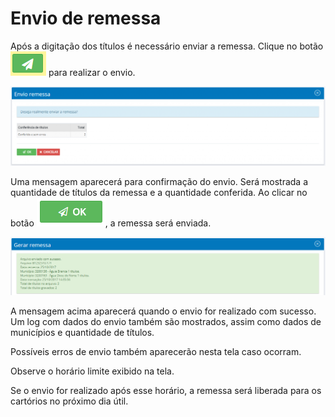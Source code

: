 # Envio de remessa

Após a digitação dos títulos é necessário enviar a remessa. Clique no botão <img src="../../.gitbook/assets/image (9) (2).png" alt="" data-size="line"> para realizar o envio.

![](<../../.gitbook/assets/image (15) (1).png>)

Uma mensagem aparecerá para confirmação do envio. Será mostrada a quantidade de títulos da remessa e a quantidade conferida. Ao clicar no botão <img src="../../.gitbook/assets/image (38).png" alt="" data-size="line">, a remessa será enviada.

![](<../../.gitbook/assets/image (36).png>)

A mensagem acima aparecerá quando o envio for realizado com sucesso. Um log com dados do envio também são mostrados, assim como dados de municípios e quantidade de títulos.

Possíveis erros de envio também aparecerão nesta tela caso ocorram.

Observe o horário limite exibido na tela.

Se o envio for realizado após esse horário, a remessa será liberada para os cartórios no próximo dia útil.
